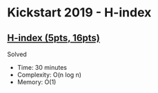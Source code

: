# Kickstart 2019 - H-index

## [H-index (5pts, 16pts)](https://codingcompetitions.withgoogle.com/kickstart/round/0000000000050edd/00000000001a274e)

Solved

* Time: 30 minutes
* Complexity: O(n log n)
* Memory: O(1)

